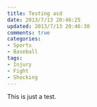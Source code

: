 ```yaml
---
title: Testing asd
date: 2013/7/13 20:46:25
updated: 2013/7/13 20:46:30
comments: true
categories:
- Sports
- Baseball
tags:
- Injury
- Fight
- Shocking
---
```

This is just a test.
